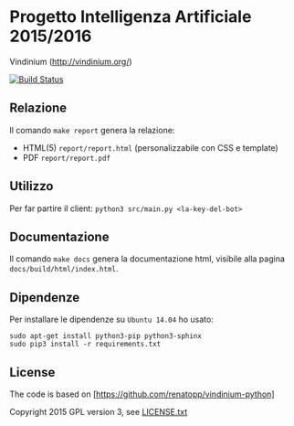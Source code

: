 # Progetto Intelligenza Artificiale 2015/2016

Vindinium (http://vindinium.org/)

[![Build Status](https://magnum.travis-ci.com/fpoli/ia1516.svg?token=XpqKLcynjTRxpC4xqqri)](https://magnum.travis-ci.com/fpoli/ia1516)

## Relazione

Il comando `make report` genera la relazione:

- HTML(5) `report/report.html` (personalizzabile con CSS e template)
- PDF `report/report.pdf`

## Utilizzo

Per far partire il client: `python3 src/main.py <la-key-del-bot>`

## Documentazione

Il comando `make docs` genera la documentazione html, visibile alla pagina `docs/build/html/index.html`.

## Dipendenze

Per installare le dipendenze su `Ubuntu 14.04` ho usato:
```
sudo apt-get install python3-pip python3-sphinx
sudo pip3 install -r requirements.txt
```

## License

The code is based on [https://github.com/renatopp/vindinium-python]

Copyright 2015
GPL version 3, see [LICENSE.txt](LICENSE.txt)

